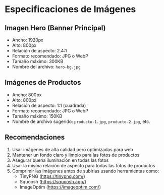 # Especificaciones de Imágenes

## Imagen Hero (Banner Principal)
- Ancho: 1920px
- Alto: 800px
- Relación de aspecto: 2.4:1
- Formato recomendado: JPG o WebP
- Tamaño máximo: 300KB
- Nombre del archivo: `hero-bg.jpg`

## Imágenes de Productos
- Ancho: 800px
- Alto: 800px
- Relación de aspecto: 1:1 (cuadrada)
- Formato recomendado: JPG o WebP
- Tamaño máximo: 150KB
- Nombre de archivo sugerido: `producto-1.jpg`, `producto-2.jpg`, etc.

## Recomendaciones
1. Usar imágenes de alta calidad pero optimizadas para web
2. Mantener un fondo claro y limpio para las fotos de productos
3. Asegurar buena iluminación en todas las fotos
4. Usar la misma relación de aspecto para todas las fotos de productos
5. Comprimir las imágenes antes de subirlas usando herramientas como:
   - TinyPNG (https://tinypng.com/)
   - Squoosh (https://squoosh.app/)
   - ImageOptim (https://imageoptim.com/)
